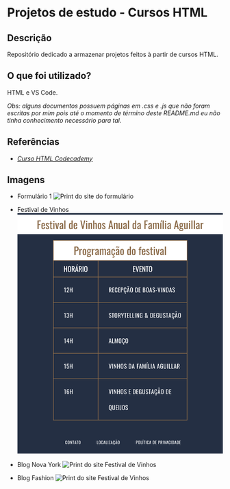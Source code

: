 # Projetos de estudo - Cursos HTML

## Descrição

Repositório dedicado a armazenar projetos feitos à partir de cursos HTML.

## O que foi utilizado?

HTML e VS Code.

<em>Obs: alguns documentos possuem páginas em .css e .js que não foram escritas por mim pois até o momento de término deste README.md eu não tinha conhecimento necessário para tal.</em>

## Referências

- <a href="https://www.codecademy.com/learn/learn-html" target="_blank"><em>Curso HTML Codecademy</em></a>

## Imagens

- Formulário 1
  ![Print do site do formulário](img/site-formulario1.png)

- Festival de Vinhos
  ![Print do site Festival de Vinhos](/site-festival-de-vinhos/img/festival-vinhos1.png)

- Blog Nova York
  ![Print do site Festival de Vinhos](/blog-ny/img/blog-ny1.png)

- Blog Fashion
  ![Print do site Festival de Vinhos](/blog-fashion/img/blog-fashion1.png)
